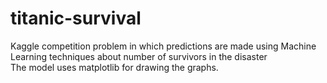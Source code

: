 # titanic-survival
Kaggle competition problem in which predictions are made using Machine Learning techniques about number of survivors in the disaster  
The model uses matplotlib for drawing the graphs.
